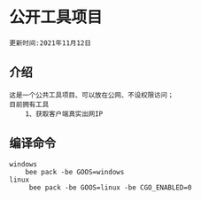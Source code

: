 # 公开工具项目
	更新时间:2021年11月12日
## 介绍
	这是一个公共工具项目、可以放在公网、不设权限访问；
	目前拥有工具
		1、获取客户端真实出网IP
## 编译命令
	windows
		bee pack -be GOOS=windows
	linux
		 bee pack -be GOOS=linux -be CGO_ENABLED=0
